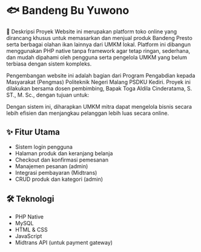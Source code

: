 # 🐟 Bandeng Bu Yuwono

📖 Deskripsi Proyek
Website ini merupakan platform toko online yang dirancang khusus untuk memasarkan dan menjual produk Bandeng Presto serta berbagai olahan ikan lainnya dari UMKM lokal. Platform ini dibangun menggunakan PHP native tanpa framework agar tetap ringan, sederhana, dan mudah dipahami oleh pengguna serta pengelola UMKM yang belum terbiasa dengan sistem kompleks.

Pengembangan website ini adalah bagian dari Program Pengabdian kepada Masyarakat (Pengmas) Politeknik Negeri Malang PSDKU Kediri. Proyek ini dilakukan bersama dosen pembimbing, Bapak Toga Aldila Cinderatama, S. ST., M. Sc., dengan tujuan untuk:

Dengan sistem ini, diharapkan UMKM mitra dapat mengelola bisnis secara lebih efisien dan menjangkau pelanggan lebih luas secara online.

## ✨ Fitur Utama
- Sistem login pengguna
- Halaman produk dan keranjang belanja
- Checkout dan konfirmasi pemesanan
- Manajemen pesanan (admin)
- Integrasi pembayaran (Midtrans)
- CRUD produk dan kategori (admin)

## 🛠️ Teknologi
- PHP Native
- MySQL
- HTML & CSS
- JavaScript
- Midtrans API (untuk payment gateway)
